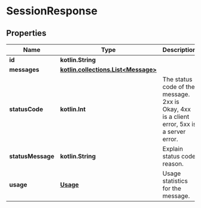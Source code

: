 
# SessionResponse

## Properties
| Name | Type | Description | Notes |
| ------------ | ------------- | ------------- | ------------- |
| **id** | **kotlin.String** |  |  |
| **messages** | [**kotlin.collections.List&lt;Message&gt;**](Message.md) |  |  |
| **statusCode** | **kotlin.Int** | The status code of the message. 2xx is Okay, 4xx is a client error, 5xx is a server error. |  |
| **statusMessage** | **kotlin.String** | Explain status code reason. |  |
| **usage** | [**Usage**](Usage.md) | Usage statistics for the message. |  |



